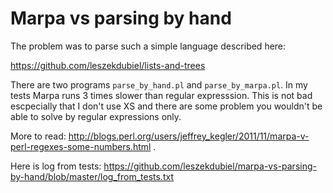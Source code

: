 

# Marpa vs parsing by hand

The problem was to parse such a simple language described here: 

https://github.com/leszekdubiel/lists-and-trees

There are two programs `parse_by_hand.pl` and `parse_by_marpa.pl`. In my tests Marpa runs 3 times slower than
regular expresssion. This is not bad escpecially that I don't use XS and there are some problem you wouldn't
be able to solve by regular expressions only. 

More to read: http://blogs.perl.org/users/jeffrey_kegler/2011/11/marpa-v-perl-regexes-some-numbers.html . 

Here is log from tests:    https://github.com/leszekdubiel/marpa-vs-parsing-by-hand/blob/master/log_from_tests.txt




